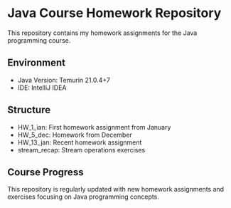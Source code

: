 # Java Course Homework Repository

This repository contains my homework assignments for the Java programming course.

## Environment
- Java Version: Temurin 21.0.4+7
- IDE: IntelliJ IDEA

## Structure
- HW_1_ian: First homework assignment from January
- HW_5_dec: Homework from December
- HW_13_jan: Recent homework assignment
- stream_recap: Stream operations exercises

## Course Progress
This repository is regularly updated with new homework assignments and exercises focusing on Java programming concepts.
